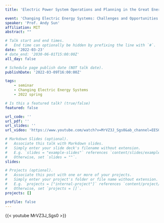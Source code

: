 ```yaml
---
title: 'Electric Power System Operations and Planning in the Great Energy Systems Transition'

event: 'Changing Electric Energy Systems: Challenges and Opportunities'
speaker: 'Prof. Andy Sun'
affiliation: MIT
abstract: ""

# Talk start and end times.
#   End time can optionally be hidden by prefixing the line with `#`.
date: '2022-03-23'
# date_end: '2030-06-01T15:00:00Z'
all_day: false

# Schedule page publish date (NOT talk date).
publishDate: '2022-03-09T16:00:00Z'

tags:
    - seminar
    - Changing Electric Energy Systems
    - 2022 spring

# Is this a featured talk? (true/false)
featured: false

url_code: ''
url_pdf: ''
url_slides: ''
url_video: 'https://www.youtube.com/watch?v=MrVZ3J_Sgs0&ab_channel=EESGatMIT'

# Markdown Slides (optional).
#   Associate this talk with Markdown slides.
#   Simply enter your slide deck's filename without extension.
#   E.g. `slides = "example-slides"` references `content/slides/example-slides.md`.
#   Otherwise, set `slides = ""`.
slides:

# Projects (optional).
#   Associate this post with one or more of your projects.
#   Simply enter your project's folder or file name without extension.
#   E.g. `projects = ["internal-project"]` references `content/project/deep-learning/index.md`.
#   Otherwise, set `projects = []`.
projects: []

profile: false
---
```


{{< youtube MrVZ3J_Sgs0 >}}

<br>
